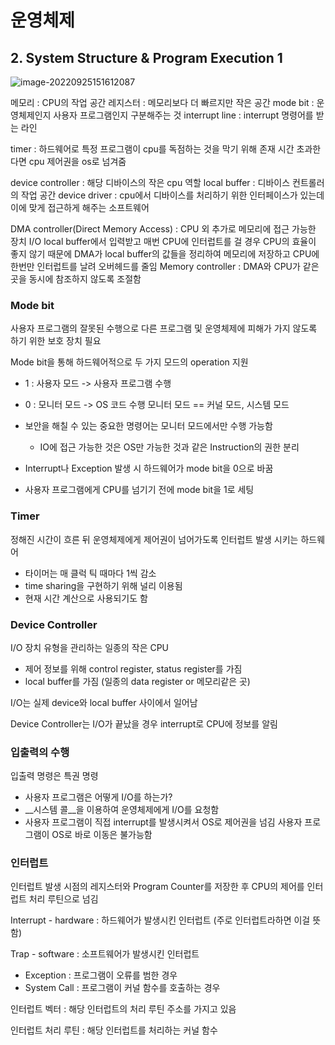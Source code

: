 # 운영체제

## 2. System Structure & Program Execution 1

![image-20220925151612087](C:\Users\SSAFY\AppData\Roaming\Typora\typora-user-images\image-20220925151612087.png)

메모리 : CPU의 작업 공간
레지스터 : 메모리보다 더 빠르지만 작은 공간
mode bit : 운영체제인지 사용자 프로그램인지 구분해주는 것
interrupt line : interrupt 명령어를 받는 라인

timer : 하드웨어로 특정 프로그램이 cpu를 독점하는 것을 막기 위해 존재
	시간 초과한다면 cpu 제어권을 os로 넘겨줌

device controller : 해당 디바이스의 작은 cpu 역할
local buffer : 디바이스 컨트롤러의 작업 공간
device driver : cpu에서 디바이스를 처리하기 위한 인터페이스가 있는데 이에 맞게 접근하게 해주는 소프트웨어

DMA controller(Direct Memory Access) : CPU 외 추가로 메모리에 접근 가능한 장치
	I/O local buffer에서 입력받고 매번 CPU에 인터럽트를 걸 경우 CPU의 효율이 좋지 않기 때문에 DMA가 local buffer의 	값들을 정리하여 메모리에 저장하고 CPU에 한번만 인터럽트를 날려 오버헤드를 줄임
Memory controller : DMA와 CPU가 같은 곳을 동시에 참조하지 않도록 조절함

### Mode bit

사용자 프로그램의 잘못된 수행으로 다른 프로그램 및 운영체제에 피해가 가지 않도록 하기 위한 보호 장치 필요

Mode bit을 통해 하드웨어적으로 두 가지 모드의 operation 지원

- 1 : 사용자 모드 -> 사용자 프로그램 수행
- 0 : 모니터 모드 -> OS 코드 수행
  모니터 모드 == 커널 모드, 시스템 모드

- 보안을 해칠 수 있는 중요한 명령어는 모니터 모드에서만 수행 가능함
  - IO에 접근 가능한 것은 OS만 가능한 것과 같은 Instruction의 권한 분리
- Interrupt나 Exception 발생 시 하드웨어가 mode bit을 0으로 바꿈
- 사용자 프로그램에게 CPU를 넘기기 전에 mode bit을 1로 세팅

### Timer

정해진 시간이 흐른 뒤 운영체제에게 제어권이 넘어가도록 인터럽트 발생 시키는 하드웨어

- 타이머는 매 클럭 틱 때마다 1씩 감소
- time sharing을 구현하기 위해 널리 이용됨
- 현재 시간 계산으로 사용되기도 함

### Device Controller

I/O 장치 유형을 관리하는 일종의 작은 CPU

- 제어 정보를 위해 control register, status register를 가짐
- local buffer를 가짐 (일종의 data register or 메모리같은 곳)

I/O는 실제 device와 local buffer 사이에서 일어남

Device Controller는 I/O가 끝났을 경우 interrupt로 CPU에 정보를 알림

### 입출력의 수행

입출력 명령은 특권 명령 

- 사용자 프로그램은 어떻게 I/O를 하는가?
- __시스템 콜__을 이용하여 운영체제에게 I/O를 요청함
- 사용자 프로그램이 직접 interrupt를 발생시켜서 OS로 제어권을 넘김
  사용자 프로그램이 OS로 바로 이동은 불가능함

### 인터럽트

인터럽트 발생 시점의 레지스터와 Program Counter를 저장한 후 CPU의 제어를 인터럽트 처리 루틴으로 넘김

Interrupt - hardware : 하드웨어가 발생시킨 인터럽트 (주로 인터럽트라하면 이걸 뜻함)

Trap - software : 소프트웨어가 발생시킨 인터럽트

- Exception : 프로그램이 오류를 범한 경우
- System Call : 프로그램이 커널 함수를 호출하는 경우

인터럽트 벡터 : 해당 인터럽트의 처리 루틴 주소를 가지고 있음

인터럽트 처리 루틴 : 해당 인터럽트를 처리하는 커널 함수